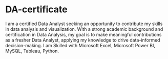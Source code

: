 # DA-certificate
I am a certified Data Analyst seeking an opportunity to contribute my skills in data analysis and visualization.
With a strong academic background and certification in Data Analysis, my goal is to make meaningful contributions as a fresher Data Analyst, applying my knowledge to drive data-informed decision-making.
I am Skilled with Microsoft Excel, Microsoft Power BI, MySQL, Tableau, Python.
